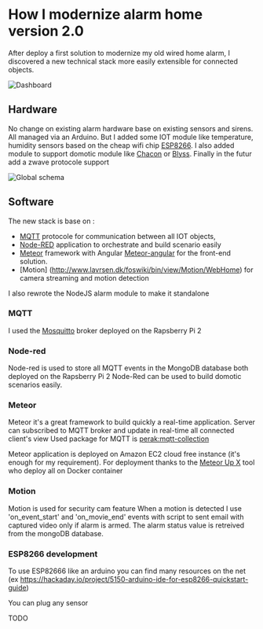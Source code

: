 # How I modernize alarm home version 2.0

After deploy a first solution to modernize my old wired home alarm, I discovered a new technical stack more easily extensible for connected objects.

![Dashboard](https://cloud.githubusercontent.com/assets/1721344/12309412/dc6b9040-ba4a-11e5-8db1-079da269369b.png)

## Hardware

No change on existing alarm hardware base on existing sensors and sirens. All managed via an Arduino.
But I added some IOT module like temperature, humidity sensors based on the cheap wifi chip [ESP8266](http://www.esp8266.com/).
I also added module to support domotic module like [Chacon](http://www.chacon.be/index.php/faqs/domotique.html) or [Blyss](http://www.castorama.fr/store/pages/blyss-domotique-blyssbox.html). Finally in the futur add a zwave protocole support

![Global schema]()

## Software

The new stack is base on :
  - [MQTT](http://mqtt.org/) protocole for communication between all IOT objects,
  - [Node-RED](http://nodered.org/) application to orchestrate and build scenario easily
  - [Meteor](https://www.meteor.com/) framework with Angular [Meteor-angular](http://www.angular-meteor.com/) for the front-end solution.
  - [Motion] (http://www.lavrsen.dk/foswiki/bin/view/Motion/WebHome) for camera streaming and motion detection

 
I also rewrote the NodeJS alarm module to make it standalone

  
### MQTT

I used the [Mosquitto](http://mosquitto.org/) broker deployed on the Rapsberry Pi 2

### Node-red

Node-red is used to store all MQTT events in the MongoDB database both deployed on the Rapsberry Pi 2
Node-Red can be used to build domotic scenarios easily.

### Meteor

Meteor it's a great framework to build quickly a real-time application.
Server can subscribed to MQTT broker and update in real-time all connected client's view
Used package for MQTT is [perak:mqtt-collection](https://github.com/perak/meteor-mqtt-collection/)


Meteor application is deployed on Amazon EC2 cloud free instance (it's enough for my requirement).
For deployment thanks to the [Meteor Up X](https://github.com/arunoda/meteor-up/tree/mupx) tool who deploy all on Docker container

### Motion

Motion is used for security cam feature
When a motion is detected I use 'on_event_start' and 'on_movie_end' events with script to sent email with captured video only if alarm is armed.
The alarm status value is retreived from the mongoDB database.

### ESP8266 development

To use ESP82666 like an arduino you can find many resources on the net (ex https://hackaday.io/project/5150-arduino-ide-for-esp8266-quickstart-guide)

You can plug any sensor

TODO

